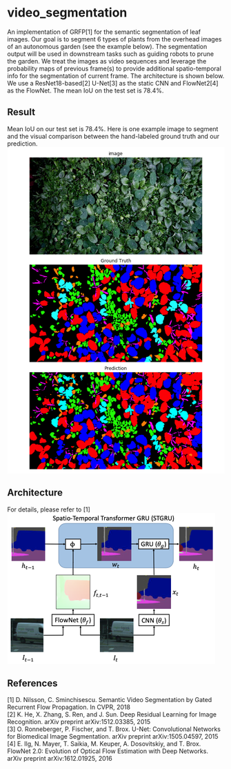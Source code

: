 # video_segmentation

An implementation of GRFP[1] for the semantic segmentation of leaf images. Our goal is to segment 6 types of plants from the overhead images of an autonomous garden (see the example below). The segmentation output will be used in downstream tasks such as guiding robots to prune the garden.
We treat the images as video sequences and leverage the probability maps of previous frame(s) to provide additional spatio-temporal info for the segmentation of current frame. The architecture is shown below. We use a ResNet18-based[2] U-Net[3] as the static CNN and FlowNet2[4] as the FlowNet. The mean IoU on the test set is 78.4%.

## Result
Mean IoU on our test set is 78.4%. Here is one example image to segment and the visual comparison between the hand-labeled ground truth and our prediction.\
![](img/example.png)

## Architecture
For details, please refer to [1]\
![](img/architecture.png)

## References
[1] D. Nilsson, C. Sminchisescu. Semantic Video Segmentation by Gated Recurrent Flow Propagation. In CVPR, 2018\
[2] K. He, X. Zhang, S. Ren, and J. Sun. Deep Residual Learning for Image Recognition. arXiv preprint arXiv:1512.03385, 2015\
[3] O. Ronneberger, P. Fischer, and T. Brox. U-Net: Convolutional Networks for Biomedical Image Segmentation. arXiv preprint arXiv:1505.04597, 2015\
[4] E. Ilg, N. Mayer, T. Saikia, M. Keuper, A. Dosovitskiy, and T. Brox. FlowNet 2.0: Evolution of Optical Flow Estimation with Deep Networks. arXiv preprint arXiv:1612.01925, 2016
